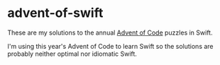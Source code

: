 # advent-of-swift

These are my solutions to the annual [Advent of Code][1] puzzles in Swift.

I'm using this year's Advent of Code to learn Swift so the solutions are probably neither optimal nor idiomatic Swift.

[1]: https://adventofcode.com/

